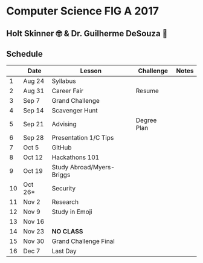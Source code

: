 # Computer Science FIG A 2017
## Holt Skinner 🤓 & Dr. Guilherme DeSouza 🤖

## Schedule

|  | Date   | Lesson                    | Challenge   | Notes     |
|--|------- |-------------------------- |------------ |---------- |
|1 | Aug 24 | Syllabus                  |             |           |
|2 | Aug 31 | Career Fair               | Resume      |           |
|3 | Sep 7  | Grand Challenge           |             |           |
|4 | Sep 14 | Scavenger Hunt            |             |           |
|5 | Sep 21 | Advising                  | Degree Plan |           |
|6 | Sep 28 | Presentation 1/C Tips     |             |           |
|7 | Oct 5  | GitHub                    |             |           |
|8 | Oct 12 | Hackathons 101            |             |           |
|9 | Oct 19 | Study Abroad/Myers-Briggs |             |           |
|10| Oct 26*| Security                  |             |           |
|11| Nov 2  | Research                  |             |           |
|12| Nov 9  | Study in Emoji            |             |           |
|13| Nov 16 |                           |             |           |
|14| Nov 23 | **NO CLASS**              |             |           |
|15| Nov 30 | Grand Challenge Final     |             |           |
|16| Dec 7  | Last Day                  |             |           |
